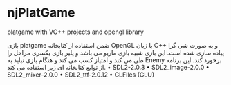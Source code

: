 # njPlatGame
platgame with VC++ projects and opengl library

بازی platgame  ضمن استفاده از کتابخانه OpenGL  با زبان C++  و به صورت شی گرا پیاده سازی شده است. این بازی شبیه بازی ماریو می باشد و پلیر بازی یکسری مراحل را طی می کند و امتیاز کسب می کند و هنگام بازی نباید به  Enemy  برخورد کند.
این برنامه از توابع کتابخانه ای زیر استفاده می کند.
•	SDL2-2.0.3
•	SDL2_image-2.0.0
•	SDL2_mixer-2.0.0
•	SDL2_ttf-2.0.12
•	GLFiles (GLU)
